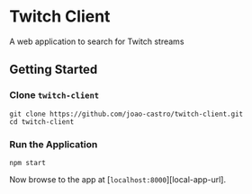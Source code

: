 # Twitch Client

A web application to search for Twitch streams

## Getting Started

### Clone `twitch-client`

```
git clone https://github.com/joao-castro/twitch-client.git
cd twitch-client
```

### Run the Application

```
npm start
```

Now browse to the app at [`localhost:8000`][local-app-url].